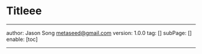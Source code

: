 # Titleee
---
author: Jason Song <metaseed@gmail.com>
version: 1.0.0
tag: []
subPage: []
enable: [toc]

---

